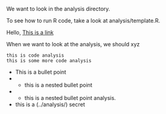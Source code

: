 We want to look in the analysis directory.

To see how to run R code, take a look at analysis/template.R.

Hello, [This is a link](TEST.md)

When we want to look at the analysis, we should xyz

```
this is code analysis
this is some more code analysis
```

<!-- This is a comment analysis -->


* This is a bullet point
* * this is a nested bullet point
* * this is a nested bullet point analysis.
* this is a (../analysis/) secret
